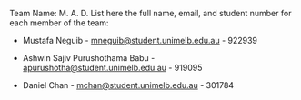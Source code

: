 Team Name: M. A. D.
List here the full name, email, and student number for each member of the team:

- Mustafa Neguib - mneguib@student.unimelb.edu.au - 922939

- Ashwin Sajiv Purushothama Babu - apurushotha@student.unimelb.edu.au - 919095

- Daniel Chan - mchan@student.unimelb.edu.au - 301784